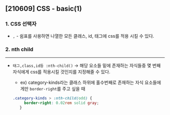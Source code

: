 ## [210609] CSS - basic(1)

### 1. CSS 선택자

- `,` - 쉼표를 사용하면 나열한 모든 클래스, id, 태그에 css를 적용 시킬 수 있다.





### 2. nth child

---

- `태그,class,id등 :nth-child()` -> 해당 요소들 밑에 존재하는 자식들중 몇 번째 자식에게 css를 적용시킬 것인지를 지정해줄 수 있다.

  - ex) category-kinds라는 클래스 하위에 홀수번째로 존재하는 자식 요소들에게만 `border-right`를 주고 싶을 때

  ```css
  .category-kinds > :nth-child(odd) {
       border-right: 0.02rem solid gray;
     }
  ```

   

